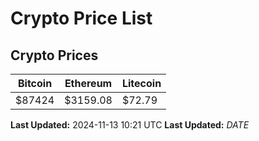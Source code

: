 # Crypto Price List

## Crypto Prices
| Bitcoin | Ethereum | Litecoin |
| ------- | -------- | -------- |
| $87424 | $3159.08 | $72.79 |
**Last Updated:** 2024-11-13 10:21 UTC
**Last Updated:** $DATE$

